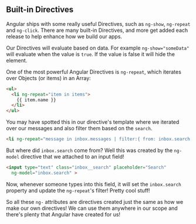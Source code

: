 ## Built-in Directives

Angular ships with some really useful Directives, such as `ng-show`, `ng-repeat` and `ng-click`. There are many built-in Directives, and more get added each release to help enhance how we build our apps.

Our Directives will evaluate based on data. For example `ng-show="someData"` will evaluate when the value is `true`. If the value is false it will hide the element.

One of the most powerful Angular Directives is `ng-repeat`, which iterates over Objects (or items) in an Array:

```html
<ul>
  <li ng-repeat="item in items">
    {{ item.name }}
  </li>
</ul>
```

You may have spotted this in our directive's template where we iterated over our messages and also filter them based on the `search`.

```html
<li ng-repeat="message in inbox.messages | filter:{ from: inbox.search }">
```

But where did `inbox.search` come from?  Well this was created by the `ng-model` directive that we attached to an input field!

```html
<input type="text" class="inbox__search" placeholder="Search"
  ng-model="inbox.search" >
```

Now, whenever someone types into this field, it will set the `inbox.search` property and update the `ng-repeat`'s filter!  Pretty cool stuff!

So all these `ng-` attributes are directives created just the same as how we make our own directives!  We can use them anywhere in our scope and there's plenty that Angular have created for us!